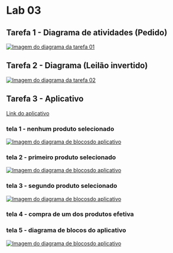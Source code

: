 # Lab 03

## Tarefa 1 - Diagrama de atividades (Pedido)

[![Imagem do diagrama da tarefa 01](images/tarefa01-1.png)](images/tarefa01-1.png)

## Tarefa 2 - Diagrama (Leilão invertido)

[![Imagem do diagrama da tarefa 02](images/tarefa02.png)](images/tarefa02.png)

## Tarefa 3 - Aplicativo

[Link do aplicativo](app/app.aia)

### tela 1 - nenhum produto selecionado
[![Imagem do diagrama de blocosdo aplicativo](images/tarefa03-1.jpeg)](images/tarefa03-1_small)

### tela 2 - primeiro produto selecionado
[![Imagem do diagrama de blocosdo aplicativo](images/tarefa03-2.jpeg)](images/tarefa03-2_small)

### tela 3 - segundo produto selecionado
[![Imagem do diagrama de blocosdo aplicativo](images/tarefa03-3.jpeg)](images/tarefa03-3_small)

### tela 4 - compra de um dos produtos efetiva

### tela 5 - diagrama de blocos do aplicativo
[![Imagem do diagrama de blocosdo aplicativo](images/tarefa03-5.PNG)](images/tarefa03-5.PNG)